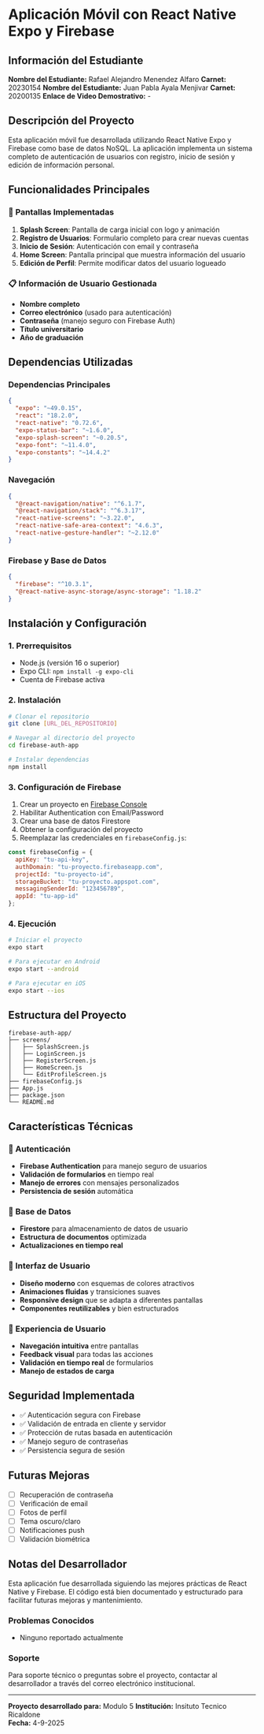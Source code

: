 # Aplicación Móvil con React Native Expo y Firebase

## Información del Estudiante

**Nombre del Estudiante:** Rafael Alejandro Menendez Alfaro 
**Carnet:** 20230154
**Nombre del Estudiante:** Juan Pabla Ayala Menjivar 
**Carnet:** 20200135
**Enlace de Video Demostrativo:** -

## Descripción del Proyecto

Esta aplicación móvil fue desarrollada utilizando React Native Expo y Firebase como base de datos NoSQL. La aplicación implementa un sistema completo de autenticación de usuarios con registro, inicio de sesión y edición de información personal.

## Funcionalidades Principales

### 🚀 Pantallas Implementadas

1. **Splash Screen**: Pantalla de carga inicial con logo y animación
2. **Registro de Usuarios**: Formulario completo para crear nuevas cuentas
3. **Inicio de Sesión**: Autenticación con email y contraseña
4. **Home Screen**: Pantalla principal que muestra información del usuario
5. **Edición de Perfil**: Permite modificar datos del usuario logueado

### 📋 Información de Usuario Gestionada

- **Nombre completo**
- **Correo electrónico** (usado para autenticación)
- **Contraseña** (manejo seguro con Firebase Auth)
- **Título universitario**
- **Año de graduación**

## Dependencias Utilizadas

### Dependencias Principales

```json
{
  "expo": "~49.0.15",
  "react": "18.2.0",
  "react-native": "0.72.6",
  "expo-status-bar": "~1.6.0",
  "expo-splash-screen": "~0.20.5",
  "expo-font": "~11.4.0",
  "expo-constants": "~14.4.2"
}
```

### Navegación

```json
{
  "@react-navigation/native": "^6.1.7",
  "@react-navigation/stack": "^6.3.17",
  "react-native-screens": "~3.22.0",
  "react-native-safe-area-context": "4.6.3",
  "react-native-gesture-handler": "~2.12.0"
}
```

### Firebase y Base de Datos

```json
{
  "firebase": "^10.3.1",
  "@react-native-async-storage/async-storage": "1.18.2"
}
```

## Instalación y Configuración

### 1. Prerrequisitos

- Node.js (versión 16 o superior)
- Expo CLI: `npm install -g expo-cli`
- Cuenta de Firebase activa

### 2. Instalación

```bash
# Clonar el repositorio
git clone [URL_DEL_REPOSITORIO]

# Navegar al directorio del proyecto
cd firebase-auth-app

# Instalar dependencias
npm install
```

### 3. Configuración de Firebase

1. Crear un proyecto en [Firebase Console](https://console.firebase.google.com/)
2. Habilitar Authentication con Email/Password
3. Crear una base de datos Firestore
4. Obtener la configuración del proyecto
5. Reemplazar las credenciales en `firebaseConfig.js`:

```javascript
const firebaseConfig = {
  apiKey: "tu-api-key",
  authDomain: "tu-proyecto.firebaseapp.com",
  projectId: "tu-proyecto-id",
  storageBucket: "tu-proyecto.appspot.com",
  messagingSenderId: "123456789",
  appId: "tu-app-id"
};
```

### 4. Ejecución

```bash
# Iniciar el proyecto
expo start

# Para ejecutar en Android
expo start --android

# Para ejecutar en iOS
expo start --ios
```

## Estructura del Proyecto

```
firebase-auth-app/
├── screens/
│   ├── SplashScreen.js
│   ├── LoginScreen.js
│   ├── RegisterScreen.js
│   ├── HomeScreen.js
│   └── EditProfileScreen.js
├── firebaseConfig.js
├── App.js
├── package.json
└── README.md
```

## Características Técnicas

### 🔐 Autenticación
- **Firebase Authentication** para manejo seguro de usuarios
- **Validación de formularios** en tiempo real
- **Manejo de errores** con mensajes personalizados
- **Persistencia de sesión** automática

### 💾 Base de Datos
- **Firestore** para almacenamiento de datos de usuario
- **Estructura de documentos** optimizada
- **Actualizaciones en tiempo real**

### 🎨 Interfaz de Usuario
- **Diseño moderno** con esquemas de colores atractivos
- **Animaciones fluidas** y transiciones suaves
- **Responsive design** que se adapta a diferentes pantallas
- **Componentes reutilizables** y bien estructurados

### 📱 Experiencia de Usuario
- **Navegación intuitiva** entre pantallas
- **Feedback visual** para todas las acciones
- **Validación en tiempo real** de formularios
- **Manejo de estados de carga**

## Seguridad Implementada

- ✅ Autenticación segura con Firebase
- ✅ Validación de entrada en cliente y servidor
- ✅ Protección de rutas basada en autenticación
- ✅ Manejo seguro de contraseñas
- ✅ Persistencia segura de sesión

## Futuras Mejoras

- [ ] Recuperación de contraseña
- [ ] Verificación de email
- [ ] Fotos de perfil
- [ ] Tema oscuro/claro
- [ ] Notificaciones push
- [ ] Validación biométrica

## Notas del Desarrollador

Esta aplicación fue desarrollada siguiendo las mejores prácticas de React Native y Firebase. El código está bien documentado y estructurado para facilitar futuras mejoras y mantenimiento.

### Problemas Conocidos

- Ninguno reportado actualmente

### Soporte

Para soporte técnico o preguntas sobre el proyecto, contactar al desarrollador a través del correo electrónico institucional.

---

**Proyecto desarrollado para:** Modulo 5 
**Institución:** Insituto Tecnico Ricaldone  
**Fecha:** 4-9-2025
